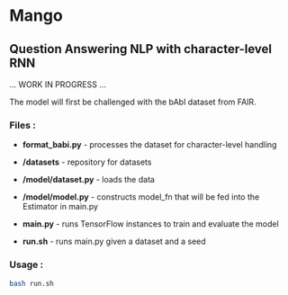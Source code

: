 # Mango
## Question Answering NLP with character-level RNN

... WORK IN PROGRESS ...

The model will first be challenged with the bAbI dataset from FAIR.

### Files :

- **format_babi.py** - processes the dataset for character-level handling
- **/datasets** - repository for datasets

- **/model/dataset.py** - loads the data
- **/model/model.py** - constructs model_fn that will be fed into the Estimator in main.py
- **main.py** - runs TensorFlow instances to train and evaluate the model
- **run.sh** - runs main.py given a dataset and a seed

### Usage :

```bash
bash run.sh
```
